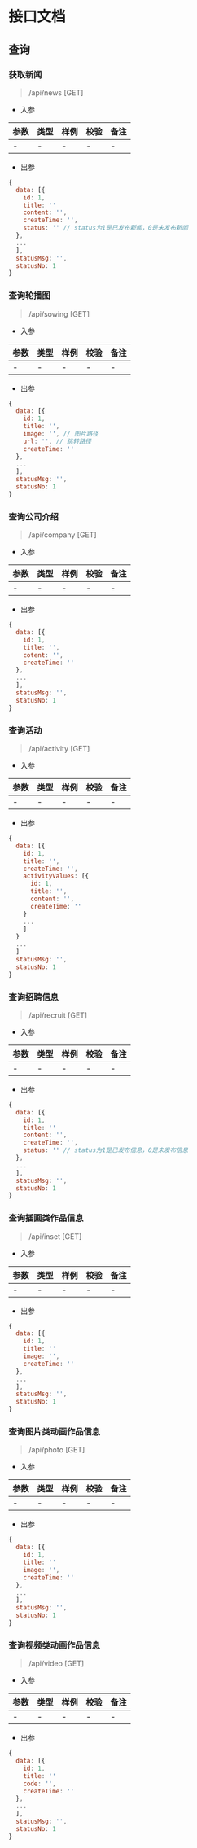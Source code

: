 接口文档
==========================
## 查询

### 获取新闻
>/api/news [GET]

- 入参

参数|类型|样例|校验|备注
:--|:--|:--|:--|:--
-|-|-|-|-

- 出参

```js
{
  data: [{
    id: 1,
    title: ''
    content: '',
    createTime: '',
    status: '' // status为1是已发布新闻，0是未发布新闻
  },
  ...
  ],
  statusMsg: '',
  statusNo: 1
}
```


### 查询轮播图
> /api/sowing [GET]

- 入参

参数|类型|样例|校验|备注
:--|:--|:--|:--|:--
-|-|-|-|-

- 出参

```js
{
  data: [{
    id: 1,
    title: '',
    image: '', // 图片路径
    url: '', // 跳转路径
    createTime: ''
  },
  ...
  ],
  statusMsg: '',
  statusNo: 1
}
```

### 查询公司介绍
> /api/company [GET]

- 入参

参数|类型|样例|校验|备注
:--|:--|:--|:--|:--
-|-|-|-|-

- 出参

```js
{
  data: [{
    id: 1,
    title: '',
    cotent: '',
    createTime: ''
  },
  ...
  ],
  statusMsg: '',
  statusNo: 1
}
```

### 查询活动
> /api/activity [GET]

- 入参

参数|类型|样例|校验|备注
:--|:--|:--|:--|:--
-|-|-|-|-

- 出参

```js
{
  data: [{
    id: 1,
    title: '',
    createTime: '',
    activityValues: [{
      id: 1,
      title: '',
      content: '',
      createTime: ''
    }
    ...
    ]
  }
  ...
  ]
  statusMsg: '',
  statusNo: 1
}
```

### 查询招聘信息
> /api/recruit [GET]

- 入参

参数|类型|样例|校验|备注
:--|:--|:--|:--|:--
-|-|-|-|-

- 出参

```js
{
  data: [{
    id: 1,
    title: ''
    content: '',
    createTime: '',
    status: '' // status为1是已发布信息，0是未发布信息
  },
  ...
  ],
  statusMsg: '',
  statusNo: 1
}
```

### 查询插画类作品信息
> /api/inset [GET]

- 入参

参数|类型|样例|校验|备注
:--|:--|:--|:--|:--
-|-|-|-|-

- 出参

```js
{
  data: [{
    id: 1,
    title: ''
    image: '',
    createTime: ''
  },
  ...
  ],
  statusMsg: '',
  statusNo: 1
}
```

### 查询图片类动画作品信息
> /api/photo [GET]

- 入参

参数|类型|样例|校验|备注
:--|:--|:--|:--|:--
-|-|-|-|-

- 出参

```js
{
  data: [{
    id: 1,
    title: ''
    image: '',
    createTime: ''
  },
  ...
  ],
  statusMsg: '',
  statusNo: 1
}
```

### 查询视频类动画作品信息
> /api/video [GET]

- 入参

参数|类型|样例|校验|备注
:--|:--|:--|:--|:--
-|-|-|-|-

- 出参

```js
{
  data: [{
    id: 1,
    title: ''
    code: '',
    createTime: ''
  },
  ...
  ],
  statusMsg: '',
  statusNo: 1
}
```
